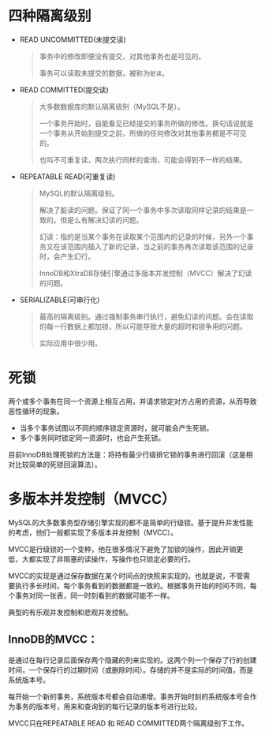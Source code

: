 # 四种隔离级别
- READ UNCOMMITTED(未提交读)
  > 事务中的修改即便没有提交，对其他事务也是可见的。
  >
  > 事务可以读取未提交的数据，被称为`脏读`。
- READ COMMITTED(提交读)
  > 大多数数据库的默认隔离级别（MySQL不是）。
  > 
  > 一个事务开始时，自能看见已经提交的事务所做的修改。换句话说就是一个事务从开始到提交之前，所做的任何修改对其他事务都是不可见的。
  > 
  > 也叫不可重复读，两次执行同样的查询，可能会得到不一样的结果。
- REPEATABLE READ(可重复读)
  > MySQL的默认隔离级别。
  > 
  > 解决了脏读的问题。保证了同一个事务中多次读取同样记录的结果是一致的。但是么有解决幻读的问题。
  >
  > 幻读：指的是当某个事务在读取某个范围内的记录的时候，另外一个事务又在该范围内插入了新的记录，当之前的事务再次读取该范围的记录时，会产生幻行。
  >
  > InnoDB和XtraDB存储引擎通过多版本并发控制（MVCC）解决了幻读的问题。
- SERIALIZABLE(可串行化)
  > 最高的隔离级别。通过强制事务串行执行，避免幻读的问题。会在读取的每一行数据上都加锁，所以可能导致大量的超时和锁争用的问题。
  >
  > 实际应用中很少用。

# 死锁
两个或多个事务在同一个资源上相互占用，并请求锁定对方占用的资源，从而导致恶性循环的现象。

- 当多个事务试图以不同的顺序锁定资源时，就可能会产生死锁。
- 多个事务同时锁定同一资源时，也会产生死锁。

目前InnoDB处理死锁的方法是：将持有最少行级排它锁的事务进行回滚（这是相对比较简单的死锁回滚算法）。

# 多版本并发控制（MVCC）
MySQL的大多数事务型存储引擎实现的都不是简单的行级锁。基于提升并发性能的考虑，他们一般都实现了多版本并发控制（MVCC）。

MVCC是行级锁的一个变种，他在很多情况下避免了加锁的操作，因此开销更低，大都实现了非阻塞的读操作，写操作也只锁定必要的行。

MVCC的实现是通过保存数据在某个时间点的快照来实现的。也就是说，不管需要执行多长时间，每个事务看到的数据都是一致的。根据事务开始的时间不同，每个事务对同一张表，同一时刻看到的数据可能不一样。

典型的有乐观并发控制和悲观并发控制。

## InnoDB的MVCC：
是通过在每行记录后面保存两个隐藏的列来实现的。这两个列一个保存了行的创建时间，一个保存行的过期时间（或删除时间）。存储的并不是实际的时间值，而是系统版本号。

每开始一个新的事务，系统版本号都会自动递增。事务开始时刻的系统版本号会作为事务的版本号，用来和查询到的每行记录的版本号进行比较。

MVCC只在REPEATABLE READ 和 READ COMMITTED两个隔离级别下工作。